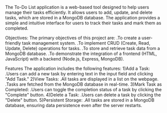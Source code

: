 The To-Do List application is a web-based tool designed to help users manage their tasks efficiently. It allows users to add, update, and delete tasks, which are stored in a MongoDB database. The application provides a simple and intuitive interface for users to track their tasks and mark them as completed.

Objectives:
The primary objectives of this project are:
.To create a user-friendly task management system.
.To implement CRUD (Create, Read, Update, Delete) operations for tasks.
.To store and retrieve task data from a MongoDB database.
.To demonstrate the integration of a frontend (HTML, JavaScript) with a backend (Node.js, Express, MongoDB).

Features
The application includes the following features:
1)Add a Task:
 .Users can add a new task by entering text in the input field and clicking "Add Task."
2)View Tasks:
 .All tasks are displayed in a list on the webpage.
 .Tasks are fetched from the MongoDB database in real-time.
3)Mark Task as Completed:
 .Users can toggle the completion status of a task by clicking the "Complete" button.
4)Delete a Task:
 .Users can delete a task by clicking the "Delete" button.
5)Persistent Storage:
 .All tasks are stored in a MongoDB database, ensuring data persistence even after the server restarts.
